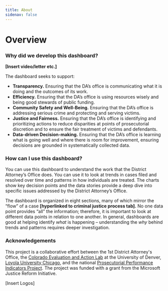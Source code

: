 ```yaml
---
title: About
sidenav: false
---
```

# **Overview**

### **Why did we develop this dashboard?**

**\[Insert video/letter etc.]**

The dashboard seeks to support:

* **Transparency.** Ensuring that the DA’s office is communicating what it is doing and the outcomes of its work.
* **Efficiency.** Ensuring that the DA’s office is using resources wisely and being good stewards of public funding.
* **Community Safety and Well-Being.** Ensuring that the DA’s office is addressing serious crime and protecting and serving victims.
* **Justice and Fairness.** Ensuring that the DA’s office is identifying and prioritizing actions to reduce disparities at points of prosecutorial discretion and to ensure the fair treatment of victims and defendants.
* **Data-driven Decision-making.** Ensuring that the DA’s office is learning what is going well and where there is room for improvement, ensuring decisions are grounded in systematically collected data.

### How can I use this dashboard?

You can use this dashboard to understand the work that the District Attorney’s Office does. You can use it to look at trends in cases filed and resolved over time and patterns in how individuals are treated. The charts show key decision points and the data stories provide a deep dive into specific issues addressed by the District Attorney’s Office.  

The dashboard is organized in eight sections, many of which mirror the “flow” of a case **\[hyperlinked to criminal justice process tab].** No one data point provides “all” the information; therefore, it is important to look at different data points in relation to one another. In general, dashboards are good at helping identify *what* is happening – understanding the *why* behind trends and patterns requires deeper investigation.

### Acknowledgements

This project is a collaborative effort between the 1st District Attorney's Office, the [Colorado Evaluation and Action Lab](https://coloradolab.org/) at the University of Denver, [Loyola University Chicago](https://www.luc.edu/), and the national [Prosecutorial Performance Indicators Project](https://prosecutorialperformanceindicators.org/). The project was funded with a grant from the Microsoft Justice Reform Initiative.

\[Insert Logos]